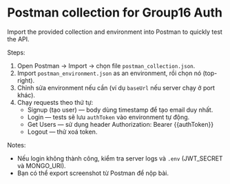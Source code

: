 # Postman collection for Group16 Auth

Import the provided collection and environment into Postman to quickly test the API.

Steps:

1. Open Postman → Import → chọn file `postman_collection.json`.
2. Import `postman_environment.json` as an environment, rồi chọn nó (top-right).
3. Chỉnh sửa environment nếu cần (ví dụ `baseUrl` nếu server chạy ở port khác).
4. Chạy requests theo thứ tự:
   - Signup (tạo user) — body dùng timestamp để tạo email duy nhất.
   - Login — tests sẽ lưu `authToken` vào environment tự động.
   - Get Users — sử dụng header Authorization: Bearer {{authToken}}
   - Logout — thử xoá token.

Notes:
- Nếu login không thành công, kiểm tra server logs và `.env` (JWT_SECRET và MONGO_URI).
- Bạn có thể export screenshot từ Postman để nộp bài.
